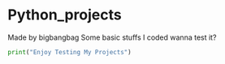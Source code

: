 # Python_projects
Made by bigbangbag
Some basic stuffs I coded wanna test it?

```python
print("Enjoy Testing My Projects")
